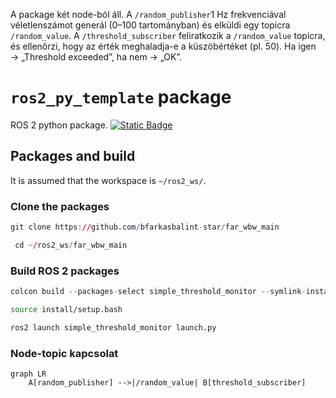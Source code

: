 A package két node-ból áll. A `/random_publisher`1 Hz frekvenciával véletlenszámot generál (0–100 tartományban) és elküldi egy topicra `/random_value`. A `/threshold_subscriber` feliratkozik a `/random_value` topicra, és ellenőrzi, hogy az érték meghaladja-e a küszöbértéket (pl. 50). Ha igen → „Threshold exceeded”, ha nem → „OK”.

# `ros2_py_template` package
ROS 2 python package.  [![Static Badge](https://img.shields.io/badge/ROS_2-Humble-34aec5)](https://docs.ros.org/en/humble/)
## Packages and build

It is assumed that the workspace is `~/ros2_ws/`.

### Clone the packages
``` r
git clone https://github.com/bfarkasbalint-star/far_wbw_main
```
``` r
 cd ~/ros2_ws/far_wbw_main
```

### Build ROS 2 packages

``` r
colcon build --packages-select simple_threshold_monitor --symlink-install
```

``` bash
source install/setup.bash
```

``` r
ros2 launch simple_threshold_monitor launch.py
```

### Node-topic kapcsolat

```mermaid
graph LR
    A[random_publisher] -->|/random_value| B[threshold_subscriber]
